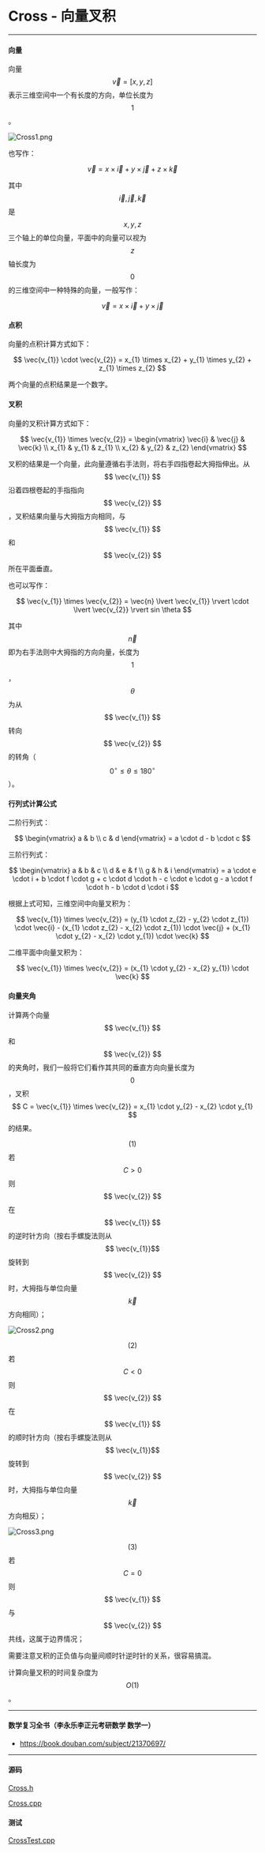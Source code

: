 <script type="text/javascript" src="https://cdnjs.cloudflare.com/ajax/libs/mathjax/2.7.1/MathJax.js?config=TeX-AMS-MML_HTMLorMML"></script>

# Cross - 向量叉积

--------

#### 向量

向量$$ \vec{v} = [x, y, z] $$表示三维空间中一个有长度的方向，单位长度为$$ 1 $$。

![Cross1.png](../res/Cross1.png)

也写作：

$$
\vec{v} = x \times \vec{i} + y \times \vec{j} + z \times \vec{k}
$$

其中$$ \vec{i}, \vec{j}, \vec{k} $$是$$ x, y, z $$三个轴上的单位向量，平面中的向量可以视为$$ z $$轴长度为$$ 0 $$的三维空间中一种特殊的向量，一般写作：

$$
\vec{v} = x \times \vec{i} + y \times \vec{j}
$$


#### 点积

向量的点积计算方式如下：

$$
\vec{v_{1}} \cdot \vec{v_{2}} = x_{1} \times x_{2} + y_{1} \times y_{2} + z_{1} \times z_{2}
$$

两个向量的点积结果是一个数字。

#### 叉积

向量的叉积计算方式如下：

$$
\vec{v_{1}} \times \vec{v_{2}} =
\begin{vmatrix}
\vec{i} &   \vec{j} &   \vec{k} \\
x_{1}   &   y_{1}   &   z_{1}   \\
x_{2}   &   y_{2}   &   z_{2}
\end{vmatrix}
$$

叉积的结果是一个向量，此向量遵循右手法则，将右手四指卷起大拇指伸出。从$$ \vec{v_{1}} $$沿着四根卷起的手指指向$$ \vec{v_{2}} $$，叉积结果向量与大拇指方向相同，与$$ \vec{v_{1}} $$和$$ \vec{v_{2}} $$所在平面垂直。

也可以写作：

$$
\vec{v_{1}} \times \vec{v_{2}} = \vec{n} \lvert \vec{v_{1}} \rvert \cdot \lvert \vec{v_{2}} \rvert sin \theta
$$

其中$$ \vec{n} $$即为右手法则中大拇指的方向向量，长度为$$ 1 $$，$$ \theta $$为从$$ \vec{v_{1}} $$转向$$ \vec{v_{2}} $$的转角（$$ 0^{\circ} \leq \theta \leq 180^{\circ} $$）。

#### 行列式计算公式

二阶行列式：

$$
\begin{vmatrix}
a   &   b   \\
c   &   d
\end{vmatrix}
= a \cdot d - b \cdot c
$$

三阶行列式：

$$
\begin{vmatrix}
a   &   b   &   c   \\
d   &   e   &   f   \\
g   &   h   &   i
\end{vmatrix}
= a \cdot e \cdot i + b \cdot f \cdot g + c \cdot d \cdot h - c \cdot e \cdot g - a \cdot f \cdot h - b \cdot d \cdot i
$$

根据上式可知，三维空间中向量叉积为：

$$
\vec{v_{1}} \times \vec{v_{2}} = (y_{1} \cdot z_{2} - y_{2} \cdot z_{1}) \cdot \vec{i} - (x_{1} \cdot z_{2} - x_{2} \cdot z_{1}) \cdot \vec{j} + (x_{1} \cdot y_{2} - x_{2} \cdot y_{1}) \cdot \vec{k}
$$

二维平面中向量叉积为：

$$
\vec{v_{1}} \times \vec{v_{2}} = (x_{1} \cdot y_{2} - x_{2} y_{1}) \cdot \vec{k}
$$

#### 向量夹角

计算两个向量$$ \vec{v_{1}} $$和$$ \vec{v_{2}} $$的夹角时，我们一般将它们看作其共同的垂直方向向量长度为$$ 0 $$，叉积$$ C = \vec{v_{1}} \times \vec{v_{2}} = x_{1} \cdot y_{2} - x_{2} \cdot y_{1} $$的结果。

$$ (1) $$ 若$$ C \gt 0 $$则$$ \vec{v_{2}} $$在$$ \vec{v_{1}} $$的逆时针方向（按右手螺旋法则从$$ \vec{v_{1}}$$旋转到$$ \vec{v_{2}} $$时，大拇指与单位向量$$ \vec{k} $$方向相同）；

![Cross2.png](../res/Cross2.png)

$$ (2) $$ 若$$ C \lt 0 $$则$$ \vec{v_{2}} $$在$$ \vec{v_{1}} $$的顺时针方向（按右手螺旋法则从$$ \vec{v_{1}}$$旋转到$$ \vec{v_{2}} $$时，大拇指与单位向量$$ \vec{k} $$方向相反）；

![Cross3.png](../res/Cross3.png)

$$ (3) $$ 若$$ C = 0 $$则$$ \vec{v_{1}} $$与$$ \vec{v_{2}} $$共线，这属于边界情况；

需要注意叉积的正负值与向量间顺时针逆时针的关系，很容易搞混。

计算向量叉积的时间复杂度为$$ O(1) $$。

--------

#### 数学复习全书（李永乐李正元考研数学 数学一）

* https://book.douban.com/subject/21370697/

--------

#### 源码

[Cross.h](https://github.com/linrongbin16/Way-to-Algorithm/blob/master/src/AnalyticGeometry/Polygon/Cross.h)

[Cross.cpp](https://github.com/linrongbin16/Way-to-Algorithm/blob/master/src/AnalyticGeometry/Polygon/Cross.cpp)

#### 测试

[CrossTest.cpp](https://github.com/linrongbin16/Way-to-Algorithm/blob/master/src/AnalyticGeometry/Polygon/CrossTest.cpp)
